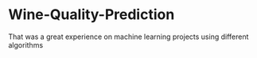 # Wine-Quality-Prediction
That was a great experience on machine learning projects using different algorithms
